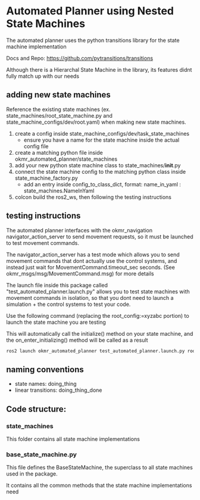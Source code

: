 # Automated Planner using Nested State Machines

The automated planner uses the python transitions library for the state machine implementation

Docs and Repo:  https://github.com/pytransitions/transitions

Although there is a Hierarchal State Machine in the library, 
its features didnt fully match up with our needs

## adding new state machines
Reference the existing state machines (ex. state_machines/root_state_machine.py and state_machine_configs/dev/root.yaml) when making new state machines.

1. create a config inside state_machine_configs/dev/task_state_machines
    - ensure you have a name for the state machine inside the actual config file
2. create a matching python file inside okmr_automated_planner/state_machines
3. add your new python state machine class to state_machines/__init__.py
4. connect the state machine config to the matching python class inside state_machine_factory.py
    - add an entry inside config_to_class_dict, format: name_in_yaml : state_machines.NameInYaml
5. colcon build the ros2_ws, then following the testing instructions

## testing instructions
The automated planner interfaces with the okmr_navigation navigator_action_server to send movement requests, 
so it must be launched to test movement commands. 

The navigator_action_server has a test mode which allows you to send
movement commands that dont actually use the control systems, and instead just wait for MovementCommand.timeout_sec seconds.
(See okmr_msgs/msg/MovementCommand.msg) for more details

The launch file inside this package called "test_automated_planner.launch.py" allows you to 
test state machines with movement commands in isolation, so that you dont need to launch a simulation + the control systems
to test your code.

Use the following command (replacing the root_config:=xyzabc portion) to launch the state machine you are testing

This will automatically call the initialize() method on your state machine, and the on_enter_initializing() method will be
called as a result

``` bash
ros2 launch okmr_automated_planner test_automated_planner.launch.py root_config:='task_state_machines/finding_gate.yaml'
```

## naming conventions

 - state names: doing_thing
 - linear transitions: doing_thing_done

## Code structure:
### state_machines
This folder contains all state machine implementations

### base_state_machine.py
This file defines the BaseStateMachine, the superclass to all state machines used in the package.

It contains all the common methods that the state machine implementations need

